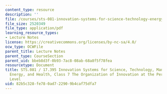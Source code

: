 ```yaml
---
content_type: resource
description: ''
file: /courses/sts-081-innovation-systems-for-science-technology-energy-manufacturing-and-health-spring-2017/82b5c328fe780ad722909b4caf75dfa7_MITSTS_018JS17_lec7.pdf
file_size: 2520349
file_type: application/pdf
learning_resource_types:
- Lecture Notes
license: https://creativecommons.org/licenses/by-nc-sa/4.0/
ocw_type: OCWFile
parent_title: Lecture Notes
parent_type: CourseSection
parent_uid: bbeb8d3f-0b93-7ac8-08ab-68a8f5f78fea
resourcetype: Document
title: STS.081 / 17.395 Innovation Systems for Science, Technology, Manufacturing,
  Energy, and Health, Class 7 The Organization of Innovation at the Personal, Face-To-Face
  Level
uid: 82b5c328-fe78-0ad7-2290-9b4caf75dfa7
---
```

